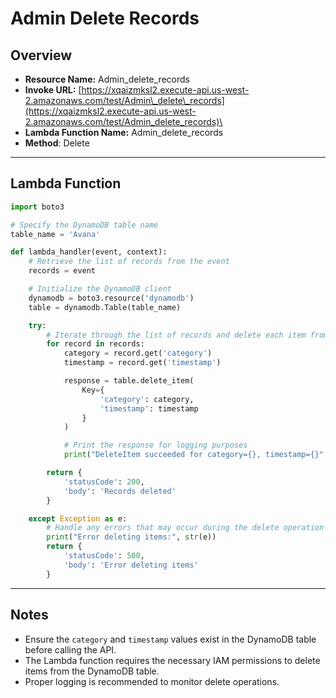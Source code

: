 # Admin Delete Records 

## Overview 
- **Resource Name:** Admin_delete_records
- **Invoke URL:** [https://xqaizmksl2.execute-api.us-west-2.amazonaws.com/test/Admin\_delete\_records](https://xqaizmksl2.execute-api.us-west-2.amazonaws.com/test/Admin_delete_records)\
- **Lambda Function Name:** Admin_delete_records
- **Method**: Delete

---

## Lambda Function

```python
import boto3

# Specify the DynamoDB table name
table_name = 'Avana'

def lambda_handler(event, context):
    # Retrieve the list of records from the event
    records = event

    # Initialize the DynamoDB client
    dynamodb = boto3.resource('dynamodb')
    table = dynamodb.Table(table_name)

    try:
        # Iterate through the list of records and delete each item from DynamoDB
        for record in records:
            category = record.get('category')
            timestamp = record.get('timestamp')

            response = table.delete_item(
                Key={
                    'category': category,
                    'timestamp': timestamp
                }
            )

            # Print the response for logging purposes
            print("DeleteItem succeeded for category={}, timestamp={}".format(category, timestamp))

        return {
            'statusCode': 200,
            'body': 'Records deleted'
        }

    except Exception as e:
        # Handle any errors that may occur during the delete operation
        print("Error deleting items:", str(e))
        return {
            'statusCode': 500,
            'body': 'Error deleting items'
        }
```
---

## Notes

- Ensure the `category` and `timestamp` values exist in the DynamoDB table before calling the API.
- The Lambda function requires the necessary IAM permissions to delete items from the DynamoDB table.
- Proper logging is recommended to monitor delete operations.
